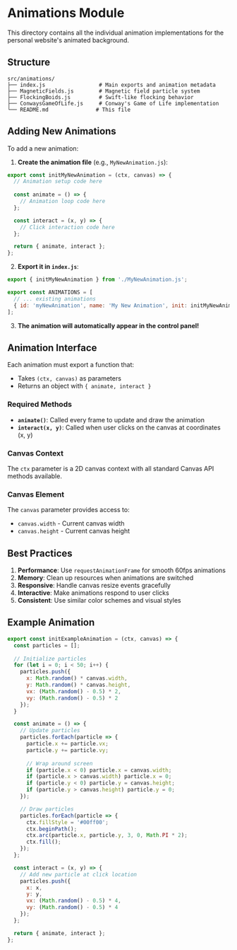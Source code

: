 # Animations Module

This directory contains all the individual animation implementations for the personal website's animated background.

## Structure

```
src/animations/
├── index.js                 # Main exports and animation metadata
├── MagneticFields.js        # Magnetic field particle system
├── FlockingBoids.js         # Swift-like flocking behavior
├── ConwaysGameOfLife.js     # Conway's Game of Life implementation
└── README.md               # This file
```

## Adding New Animations

To add a new animation:

1. **Create the animation file** (e.g., `MyNewAnimation.js`):
```javascript
export const initMyNewAnimation = (ctx, canvas) => {
  // Animation setup code here
  
  const animate = () => {
    // Animation loop code here
  };

  const interact = (x, y) => {
    // Click interaction code here
  };

  return { animate, interact };
};
```

2. **Export it in `index.js`**:
```javascript
export { initMyNewAnimation } from './MyNewAnimation.js';

export const ANIMATIONS = [
  // ... existing animations
  { id: 'myNewAnimation', name: 'My New Animation', init: initMyNewAnimation }
];
```

3. **The animation will automatically appear in the control panel!**

## Animation Interface

Each animation must export a function that:
- Takes `(ctx, canvas)` as parameters
- Returns an object with `{ animate, interact }`

### Required Methods

- **`animate()`**: Called every frame to update and draw the animation
- **`interact(x, y)`**: Called when user clicks on the canvas at coordinates (x, y)

### Canvas Context

The `ctx` parameter is a 2D canvas context with all standard Canvas API methods available.

### Canvas Element

The `canvas` parameter provides access to:
- `canvas.width` - Current canvas width
- `canvas.height` - Current canvas height

## Best Practices

1. **Performance**: Use `requestAnimationFrame` for smooth 60fps animations
2. **Memory**: Clean up resources when animations are switched
3. **Responsive**: Handle canvas resize events gracefully
4. **Interactive**: Make animations respond to user clicks
5. **Consistent**: Use similar color schemes and visual styles

## Example Animation

```javascript
export const initExampleAnimation = (ctx, canvas) => {
  const particles = [];
  
  // Initialize particles
  for (let i = 0; i < 50; i++) {
    particles.push({
      x: Math.random() * canvas.width,
      y: Math.random() * canvas.height,
      vx: (Math.random() - 0.5) * 2,
      vy: (Math.random() - 0.5) * 2
    });
  }

  const animate = () => {
    // Update particles
    particles.forEach(particle => {
      particle.x += particle.vx;
      particle.y += particle.vy;
      
      // Wrap around screen
      if (particle.x < 0) particle.x = canvas.width;
      if (particle.x > canvas.width) particle.x = 0;
      if (particle.y < 0) particle.y = canvas.height;
      if (particle.y > canvas.height) particle.y = 0;
    });

    // Draw particles
    particles.forEach(particle => {
      ctx.fillStyle = '#00ff00';
      ctx.beginPath();
      ctx.arc(particle.x, particle.y, 3, 0, Math.PI * 2);
      ctx.fill();
    });
  };

  const interact = (x, y) => {
    // Add new particle at click location
    particles.push({
      x: x,
      y: y,
      vx: (Math.random() - 0.5) * 4,
      vy: (Math.random() - 0.5) * 4
    });
  };

  return { animate, interact };
};
```
